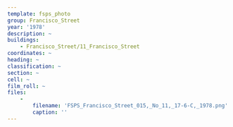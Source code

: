 ```yaml
---
template: fsps_photo
group: Francisco_Street
year: '1978'
description: ~
buildings:
    - Francisco_Street/11_Francisco_Street
coordinates: ~
heading: ~
classification: ~
section: ~
cell: ~
film_roll: ~
files:
    -
        filename: 'FSPS_Francisco_Street_015,_No_11,_17-6-C,_1978.png'
        caption: ''
---
```

